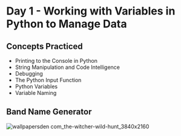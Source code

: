 # Day 1 - Working with Variables in Python to Manage Data
## Concepts Practiced
- Printing to the Console in Python
- String Manipulation and Code Intelligence
- Debugging
- The Python Input Function
- Python Variables
- Variable Naming
## Band Name Generator
![wallpapersden com_the-witcher-wild-hunt_3840x2160](https://github.com/jolynutella/100-days-of-Python-and-Docker/assets/49729426/0fff725b-b426-440c-bc47-f732d2dc63fb)
